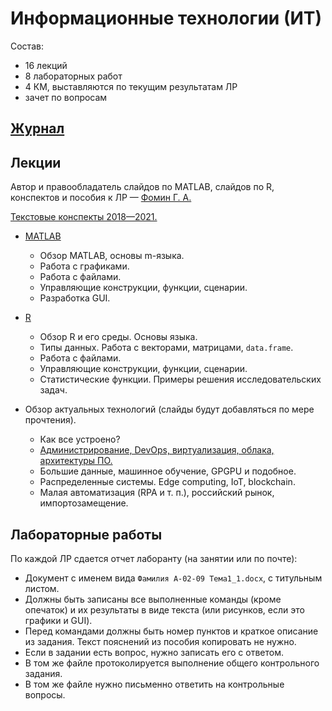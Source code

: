 # Информационные технологии (ИТ)

Состав:

* 16 лекций
* 8 лабораторных работ
* 4 КМ, выставляются по текущим результатам ЛР
* зачет по вопросам


## [Журнал](https://docs.google.com/spreadsheets/d/1a3L-H-0LYFEYAj1FsJyOiBPbJ5j1cMADZ0hYQcdKvfw)


## Лекции

Автор и правообладатель слайдов по MATLAB, слайдов по R, конспектов
и пособия к ЛР — [Фомин Г. А.](http://uit.mpei.ru/page/42/)

[Текстовые конспекты 2018—2021.](lectures/notes.docx)

* [MATLAB](lectures/MATLAB.ppt)

    * Обзор MATLAB, основы m-языка.
    * Работа с графиками.
    * Работа с файлами.
    * Управляющие конструкции, функции, сценарии.
    * Разработка GUI.

* [R](lectures/R.ppt)

    * Обзор R и его среды. Основы языка.
    * Типы данных. Работа с векторами, матрицами, `data.frame`.
    * Работа с файлами.
    * Управляющие конструкции, функции, сценарии.
    * Статистические функции. Примеры решения исследовательских задач.

* Обзор актуальных технологий (слайды будут добавляться по мере прочтения).

    * Как все устроено?
    * [Администрирование, DevOps, виртуализация, облака, архитектуры ПО.](https://disk.yandex.ru/i/KIzE3XKe5wTQ9Q)
    * Большие данные, машинное обучение, GPGPU и подобное.
    * Распределенные системы. Edge computing, IoT, blockchain.
    * Малая автоматизация (RPA и т. п.), российский рынок, импортозамещение.


## Лабораторные работы

По каждой ЛР сдается отчет лаборанту (на занятии или по почте):

* Документ с именем вида `Фамилия А-02-09 Тема1_1.docx`, с титульным листом.
* Должны быть записаны все выполненные команды (кроме опечаток)
    и их результаты в виде текста (или рисунков, если это графики и GUI).
* Перед командами должны быть номер пунктов и краткое описание из задания.
    Текст пояснений из пособия копировать не нужно.
* Если в задании есть вопрос, нужно записать его с ответом.
* В том же файле протоколируется выполнение общего контрольного задания.
* В том же файле нужно письменно ответить на контрольные вопросы.

